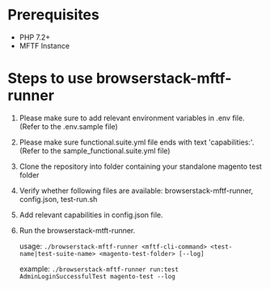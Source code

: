 # Prerequisites
- PHP 7.2+
- MFTF Instance
# Steps to use browserstack-mftf-runner
1. Please make sure to add relevant environment variables in .env file. (Refer to the .env.sample file)
2. Please make sure functional.suite.yml file ends with text 'capabilities:'. (Refer to the sample_functional.suite.yml file)
3. Clone the repository into folder containing your standalone magento test folder
4. Verify whether following files are available: browserstack-mftf-runner, config.json, test-run.sh
5. Add relevant capabilities in config.json file.
6. Run the browserstack-mtft-runner.

	usage: ```./browserstack-mftf-runner <mftf-cli-command> <test-name|test-suite-name> <magento-test-folder> [--log]```
	
	example: ```./browserstack-mftf-runner run:test AdminLoginSuccessfulTest magento-test --log```
